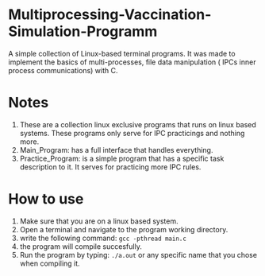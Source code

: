 # Multiprocessing-Vaccination-Simulation-Programm

A simple collection of Linux-based terminal programs. It was made to implement the basics of multi-processes, file data manipulation ( IPCs inner process communications) with C.

# Notes

1. These are a collection linux exclusive programs that runs on linux based systems. These programs only serve for IPC practicings and nothing more.
2. Main_Program: has a full interface that handles everything.
3. Practice_Program: is a simple program that has a specific task description to it. It serves for practicing more IPC rules.

# How to use

1. Make sure that you are on a linux based system.
2. Open a terminal and navigate to the program working directory.
3. write the following command: ```gcc -pthread main.c```
4. the program will compile succesfully.
5. Run the program by typing: ```./a.out``` or any specific name that you chose when compiling it. 
